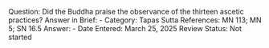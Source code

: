 Question: Did the Buddha praise the observance of the thirteen ascetic practices?
Answer in Brief: -
 Category: Tapas
Sutta References: MN 113; MN 5; SN 16.5
Answer: -
Date Entered: March 25, 2025
Review Status: Not started